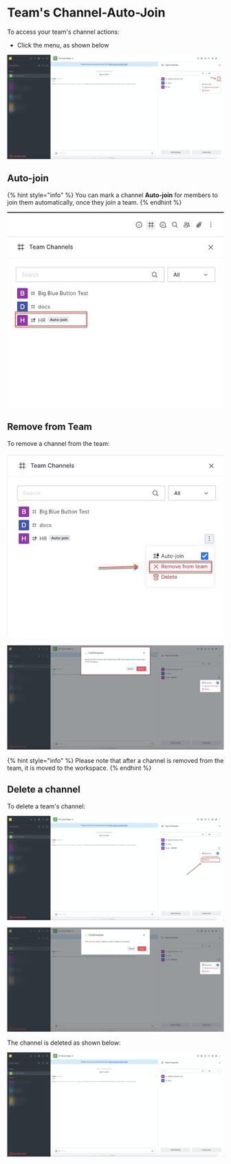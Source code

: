 # Team's Channel-Auto-Join

To access your team's channel actions:

* Click the menu, as shown below

![](../../../../../.gitbook/assets/image%20%28364%29.png)

## Auto-join

{% hint style="info" %}
You can mark a channel **Auto-join** for members to join them automatically, once they join a team.
{% endhint %}

![](../../../../../.gitbook/assets/image%20%28349%29.png)

## Remove from Team

To remove a channel from the team: 

![](../../../../../.gitbook/assets/image%20%28356%29.png)

![](../../../../../.gitbook/assets/image%20%28361%29.png)

{% hint style="info" %}
Please note that after a channel is removed from the team, it is moved to the workspace.
{% endhint %}

## Delete a channel

To delete a team's channel:

![](../../../../../.gitbook/assets/image%20%28342%29.png)

![](../../../../../.gitbook/assets/image%20%28345%29.png)

The channel is deleted as shown below:

![](../../../../../.gitbook/assets/image%20%28365%29.png)

